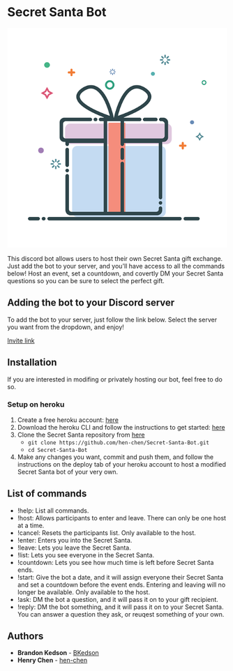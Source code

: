 # Secret Santa Bot

![Image](https://github.com/hen-chen/Secret-Santa-Bot/blob/main/Bot_pfp.png)

This discord bot allows users to host their own Secret Santa gift exchange. Just add the bot to your server, and you'll have access to all the commands below! Host an event, set a countdown, and covertly DM your Secret Santa questions so you can be sure to select the perfect gift.

## Adding the bot to your Discord server

To add the bot to your server, just follow the link below. Select the server you want from the dropdown, and enjoy!

[Invite link](https://discord.com/api/oauth2/authorize?client_id=859129156503339008&permissions=129088&scope=bot)

## Installation

If you are interested in modifing or privately hosting our bot, feel free to do so. 

### Setup on heroku

1. Create a free heroku account: [here](https://signup.heroku.com)
1. Download the heroku CLI and follow the instructions to get started: [here](https://devcenter.heroku.com/articles/heroku-cli#download-and-install)
1. Clone the Secret Santa repository from [here](https://github.com/hen-chen/Secret-Santa-Bot.git)
    + `git clone https://github.com/hen-chen/Secret-Santa-Bot.git`
    + `cd Secret-Santa-Bot`
1. Make any changes you want, commit and push them, and follow the instructions on the deploy tab of your heroku account to host a modified Secret Santa bot of your very own.

## List of commands

* !help: List all commands.
* !host: Allows participants to enter and leave. There can only be one host at a time.
* !cancel: Resets the participants list. Only available to the host.
* !enter: Enters you into the Secret Santa.
* !leave: Lets you leave the Secret Santa.
* !list: Lets you see everyone in the Secret Santa.
* !countdown: Lets you see how much time is left before Secret Santa ends.
* !start: Give the bot a date, and it will assign everyone their Secret Santa and set a countdown before the event ends. Entering and leaving will no longer be available. Only available to the host.
* !ask: DM the bot a question, and it will pass it on to your gift recipient.
* !reply: DM the bot something, and it will pass it on to your Secret Santa. You can answer a question they ask, or reuqest something of your own.

## Authors

* **Brandon Kedson** - [BKedson](https://github.com/BKedson)
* **Henry Chen** - [hen-chen](https://github.com/hen-chen)
